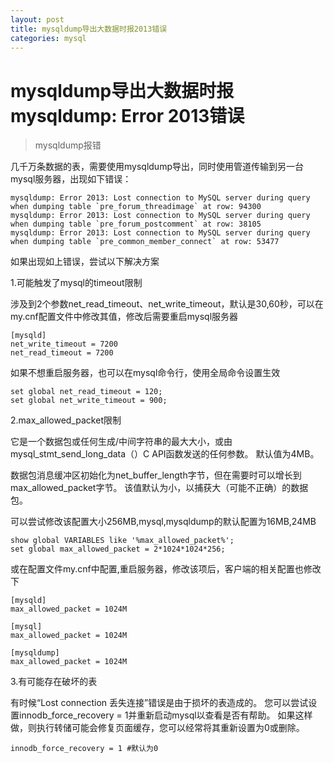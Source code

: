 ```yaml
---
layout: post
title: mysqldump导出大数据时报2013错误
categories: mysql
---
```


# mysqldump导出大数据时报mysqldump: Error 2013错误

> mysqldump报错

几千万条数据的表，需要使用mysqldump导出，同时使用管道传输到另一台mysql服务器，出现如下错误：

```
mysqldump: Error 2013: Lost connection to MySQL server during query when dumping table `pre_forum_threadimage` at row: 94300
mysqldump: Error 2013: Lost connection to MySQL server during query when dumping table `pre_forum_postcomment` at row: 38105
mysqldump: Error 2013: Lost connection to MySQL server during query when dumping table `pre_common_member_connect` at row: 53477
```

如果出现如上错误，尝试以下解决方案

1.可能触发了mysql的timeout限制

涉及到2个参数net_read_timeout、net_write_timeout，默认是30,60秒，可以在my.cnf配置文件中修改其值，修改后需要重启mysql服务器
```
[mysqld]
net_write_timeout = 7200
net_read_timeout = 7200
```

如果不想重启服务器，也可以在mysql命令行，使用全局命令设置生效
```
set global net_read_timeout = 120; 
set global net_write_timeout = 900;
```


2.max_allowed_packet限制

它是一个数据包或任何生成/中间字符串的最大大小，或由mysql_stmt_send_long_data（）C API函数发送的任何参数。 默认值为4MB。

数据包消息缓冲区初始化为net_buffer_length字节，但在需要时可以增长到max_allowed_packet字节。 该值默认为小，以捕获大（可能不正确）的数据包。

可以尝试修改该配置大小256MB,mysql,mysqldump的默认配置为16MB,24MB

```
show global VARIABLES like '%max_allowed_packet%';
set global max_allowed_packet = 2*1024*1024*256;
```
或在配置文件my.cnf中配置,重启服务器，修改该项后，客户端的相关配置也修改下
```
[mysqld]
max_allowed_packet = 1024M

[mysql]
max_allowed_packet = 1024M

[mysqldump]
max_allowed_packet = 1024M
```

3.有可能存在破坏的表

有时候“Lost connection 丢失连接”错误是由于损坏的表造成的。 您可以尝试设置innodb_force_recovery = 1并重新启动mysql以查看是否有帮助。 如果这样做，则执行转储可能会修复页面缓存，您可以经常将其重新设置为0或删除。

```
innodb_force_recovery = 1 #默认为0
```